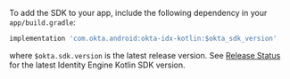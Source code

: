 To add the SDK to your app, include the following dependency in your `app/build.gradle`:

```gradle
implementation 'com.okta.android:okta-idx-kotlin:$okta_sdk_version'
```

where `$okta.sdk.version` is the latest release version. See [Release Status](https://github.com/okta/okta-idx-android/tags) for the latest Identity Engine Kotlin SDK version.
